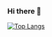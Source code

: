 ### Hi there 👋

  [![Top Langs](https://github-readme-stats.vercel.app/api/top-langs/?username=skal-chin&layout=compact&theme=vision-friendly-dark)](https://github.com/skal-chin/github-readme-stats)

<!--
**skal-chin/skal-chin** is a ✨ _special_ ✨ repository because its `README.md` (this file) appears on your GitHub profile.

Here are some ideas to get you started:

- 🔭 I’m currently working on ...
- 🌱 I’m currently learning ...
- 👯 I’m looking to collaborate on ...
- 🤔 I’m looking for help with ...
- 💬 Ask me about ...
- 📫 How to reach me: ...
- 😄 Pronouns: ...
- ⚡ Fun fact: ...
-->
